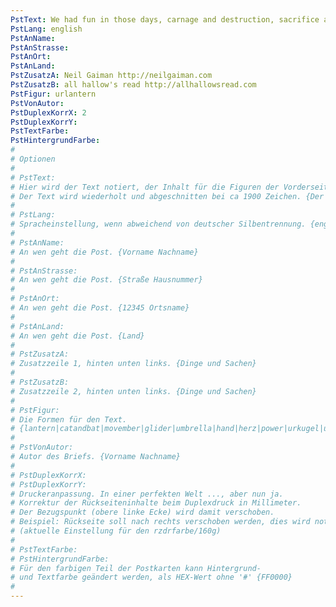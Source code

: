 ```yaml
---
PstText: We had fun in those days, carnage and destruction, sacrifice and damnation, ichor and slime and ooze, and foul and nameless games. Food and fun. It was one long party, and everybody loved it except those who found themselves impaled on wooden stakes between a chunk of cheese and pineapple.
PstLang: english
PstAnName:
PstAnStrasse:
PstAnOrt:
PstAnLand:
PstZusatzA: Neil Gaiman http://neilgaiman.com
PstZusatzB: all hallow's read http://allhallowsread.com
PstFigur: urlantern
PstVonAutor:
PstDuplexKorrX: 2
PstDuplexKorrY:
PstTextFarbe: 
PstHintergrundFarbe: 
# 
# Optionen
# 
# PstText:
# Hier wird der Text notiert, der Inhalt für die Figuren der Vorderseite.
# Der Text wird wiederholt und abgeschnitten bei ca 1900 Zeichen. {Der Inhalt.}
# 
# PstLang:
# Spracheinstellung, wenn abweichend von deutscher Silbentrennung. {english}
# 
# PstAnName:
# An wen geht die Post. {Vorname Nachname}
# 
# PstAnStrasse:
# An wen geht die Post. {Straße Hausnummer}
# 
# PstAnOrt:
# An wen geht die Post. {12345 Ortsname}
# 
# PstAnLand:
# An wen geht die Post. {Land}
# 
# PstZusatzA:
# Zusatzzeile 1, hinten unten links. {Dinge und Sachen}
# 
# PstZusatzB:
# Zusatzzeile 2, hinten unten links. {Dinge und Sachen}
# 
# PstFigur:
# Die Formen für den Text.
# {lantern|catandbat|movember|glider|umbrella|hand|herz|power|urkugel|urlantern}
# 
# PstVonAutor:
# Autor des Briefs. {Vorname Nachname}
# 
# PstDuplexKorrX:
# PstDuplexKorrY:
# Druckeranpassung. In einer perfekten Welt ..., aber nun ja.
# Korrektur der Rückseiteninhalte beim Duplexdruck in Millimeter.
# Der Bezugspunkt (obere linke Ecke) wird damit verschoben.
# Beispiel: Rückseite soll nach rechts verschoben werden, dies wird notiert mit PstDuplexKorrX: 2
# (aktuelle Einstellung für den rzdrfarbe/160g)
# 
# PstTextFarbe:
# PstHintergrundFarbe:
# Für den farbigen Teil der Postkarten kann Hintergrund-
# und Textfarbe geändert werden, als HEX-Wert ohne '#' {FF0000}
# 
---
```

